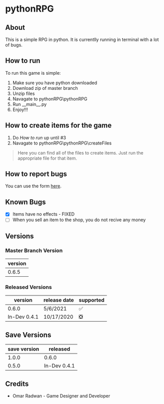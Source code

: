 # pythonRPG
## About
This is a simple RPG in python. It is currentlly running in terminal with a lot of bugs.
## How to run
To run this game is simple:
1. Make sure you have python downloaded
1. Download zip of master branch
1. Unzip files
1. Navagate to pythonRPG\pythonRPG
1. Run \_\_main\_\_.py
1. Enjoy!!!
## How to create items for the game
1. Do *How to run* up until #3
1. Navagate to pythonRPG\pythonRPG\createFiles
> Here you can find all of the files to create items. Just run the appropriate file for that item.
## How to report bugs
You can use the form [here](https://forms.gle/oGyif3WPF89d975y6).
## Known Bugs
- [x] Items have no effects - FIXED
- [ ] When you sell an item to the shop, you do not recive any money
## Versions
### Master Branch Version
version | 
------- |
0.6.5 |
### Released Versions
version | release date | supported
------- | ------------ | ---------
0.6.0 | 5/6/2021 | :white_check_mark:
In-Dev 0.4.1   | 10/17/2020  | :negative_squared_cross_mark:
## Save Versions
save version | released
------------ | ---------
1.0.0 | 0.6.0
0.5.0 | In-Dev 0.4.1
## Credits
* Omar Radwan - Game Designer and Developer
